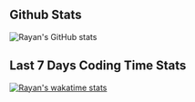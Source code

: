 ## Github Stats

![Rayan's GitHub stats](https://github-readme-stats.vercel.app/api?username=rayan749&show_icons=true&theme=dracula)


## Last 7 Days Coding Time Stats
[![Rayan's wakatime stats](https://github-readme-stats.vercel.app/api/wakatime?username=@Rayan&theme=dracula)](https://github.com/anuraghazra/github-readme-stats)

